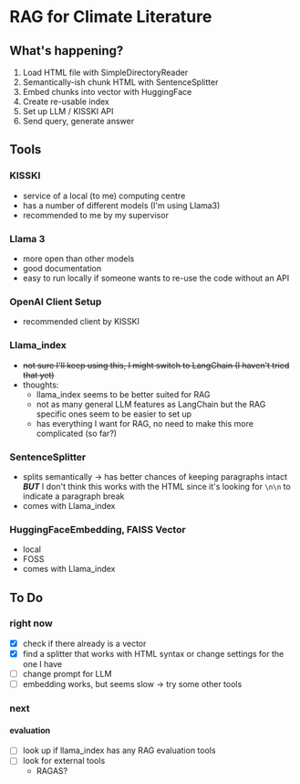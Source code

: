 # RAG for Climate Literature

## What's happening? 

1. Load HTML file with SimpleDirectoryReader
2. Semantically-ish chunk HTML with SentenceSplitter
3. Embed chunks into vector with HuggingFace
4. Create re-usable index
5. Set up LLM / KISSKI API
6. Send query, generate answer

## Tools

### KISSKI

- service of a local (to me) computing centre
- has a number of different models (I'm using Llama3)
- recommended to me by my supervisor

### Llama 3

- more open than other models
- good documentation 
- easy to run locally if someone wants to re-use the code without an API

### **OpenAI Client Setup**

- recommended client by KISSKI

### **Llama_index**

- ~~not sure I'll keep using this, I might switch to LangChain (I haven't tried that yet)~~
- thoughts: 
  - llama_index seems to be better suited for RAG
  - not as many general LLM features as LangChain but the RAG specific ones seem to be easier to set up 
  - has everything I want for RAG, no need to make this more complicated (so far?)

### **SentenceSplitter**

- splits semantically &rarr; has better chances of keeping paragraphs intact ***BUT*** I don't think this works with the HTML since it's looking for `\n\n` to indicate a paragraph break
- comes with Llama_index

### **HuggingFaceEmbedding, FAISS Vector**

- local
- FOSS
- comes with Llama_index

## To Do

### right now 

- [x] check if there already is a vector
- [x] find a splitter that works with HTML syntax or change settings for the one I have
- [ ] change prompt for LLM
- [ ] embedding works, but seems slow &rarr; try some other tools

### next

#### evaluation

  - [ ] look up if llama_index has any RAG evaluation tools
  - [ ] look for external tools
    - RAGAS?